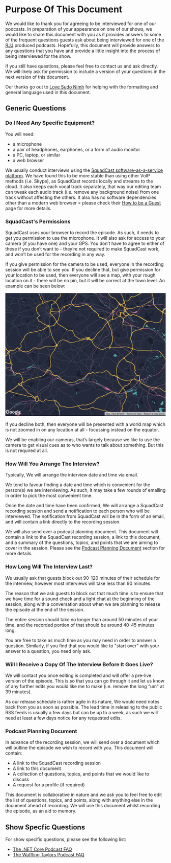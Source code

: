 # Purpose Of This Document

We would like to thank you for agreeing to be interviewed for one of our podcasts. In preparation of your appearance on one of our shows, we would like to share this document with you as it provides answers to some of the frequent questions guests ask about being interviewed for one of the [RJJ](https://rjj-software.co.uk) produced podcasts. Hopefully, this document will provide answers to any questions that you have and provide a little insight into the process of being interviewed for the show.

If you still have questions, please feel free to contact us and ask directly. We will likely ask for permission to include a version of your questions in the next version of this document.

Our thanks go out to [Love Sudo Nimh](https://twitter.com/joseyhowarth) for helping with the formatting and general language used in this document.

## Generic Questions

### Do I Need Any Specific Equipment?

You will need:

- a microphone
- a pair of headphones, earphones, or a form of audio monitor
- a PC, laptop, or similar
- a web browser

We usually conduct interviews using the [SquadCast software-as-a-service platform](https://squadcast.fm/). We have found this to be more stable than using other VoIP methods (i.e. Skype), as SquadCast records locally and streams to the cloud. It also keeps each vocal track separately, that way our editing team can tweak each audio track (i.e. remove any background noise) from one track without affecting the others. It also has no software dependencies other than a modern web browser = please check their [How to be a Guest](https://squadcast.fm/guest/) page for more details.

### SquadCast's Permissions

SquadCast uses your browser to record the episode. As such, it needs to get you permission to use the microphone. It will also ask for access to your camera (if you have one) and your GPS. You don’t have to agree to either of these if you don’t want to - they’re not required to make SquadCast work, and won’t be used for the recording in any way.

If you give permission for the camera to be used, everyone in the recording session will be able to see you. If you decline that, but give permission for your location to be used, then everyone will see a map, with your rough location on it - there will be no pin, but it will be correct at the town level. An example can be seen below:

![An example of the map shown when GPS is permitted](.\images\gps-permitted.png)

If you decline both, then everyone will be presented with a world map which is not zoomed in on any location at all - focussing instead on the equator.

We will be enabling our cameras, that’s largely because we like to use the camera to get visual cues as to who wants to talk about something. But this is not required at all.

### How Will You Arrange The Interview?

Typically, We will arrange the interview date and time via email.

We tend to favour finding a date and time which is convenient for the person(s) we are interviewing. As such, it may take a few rounds of emailing in order to pick the most convenient time.

Once the date and time have been confirmed, We will arrange a SquadCast recording session and send a notification to each person who will be interviewed. The notification from SquadCast will be in the form of an email, and will contain a link directly to the recording session.

We will also send over a podcast planning document. This document will contain a link to the SquadCast recording session, a link to this document, and a summary of the questions, topics, and points that we are aiming to cover in the session. Please see the [Podcast Planning Document](#podcast-planning-document) section for more details.

### How Long Will The Interview Last?

We usually ask that guests block out 90-120 minutes of their schedule for the interview, however most interviews will take less than 90 minutes.

The reason that we ask guests to block out that much time is to ensure that we have time for a sound check and a light chat at the beginning of the session, along with a conversation about when we are planning to release the episode at the end of the session.

The entire session should take no longer than around 50 minutes of your time, and the recorded portion of that should be around 40-45 minutes long.

You are free to take as much time as you may need in order to answer a question. Similarly, if you find that you would like to "start over" with your answer to a question, you need only ask.

### Will I Receive a Copy Of The Interview Before It Goes Live?

We will contact you once editing is completed and will offer a pre-live version of the episode. This is so that you can go through it and let us know of any further edits you would like me to make (i.e. remove the long "um" at 39 minutes).

As our release schedule is rather agile in its nature, We would need notes back from you as soon as possible. The lead time in releasing to the public RSS feeds is usually a few days but can be up to a week, as such we will need at least a few days notice for any requested edits.

### Podcast Planning Document

In advance of the recording session, we will send over a document which will outline the episode we wish to record with you. This document will contain:

- A link to the SquadCast recording session
- A link to this document
- A collection of questions, topics, and points that we would like to discuss
- A request for a profile (if required)

This document is collaborative in nature and we ask you to feel free to edit the list of questions, topics, and points, along with anything else in the document ahead of recording. We will use this document whilst recording the episode, as an aid to memory.

## Show Specfic Questions

For show specific questions, please see the following list:

- [The .NET Core Podcast FAQ](show-specifics\dotnetcore.md)
- [The Waffling Taylors Podcast FAQ](show-specifics\wafflingtaylors.md)
